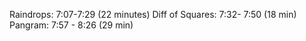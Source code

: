 Raindrops: 7:07-7:29 (22 minutes)
Diff of Squares: 7:32- 7:50 (18 min)
Pangram: 7:57 - 8:26 (29 min)

